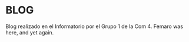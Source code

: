 # BLOG
Blog realizado en el Informatorio por el Grupo 1 de la Com 4.
Femaro was here,
and yet again.
